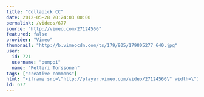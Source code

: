 ```yaml
---
title: "Collapick CC"
date: 2012-05-28 20:24:03 00:00
permalink: /videos/677
source: "http://vimeo.com/27124566"
featured: false
provider: "Vimeo"
thumbnail: "http://b.vimeocdn.com/ts/179/805/179805277_640.jpg"
user:
  id: 721
  username: "pumppi"
  name: "Petteri Torssonen"
tags: ["creative commons"]
html: "<iframe src=\"http://player.vimeo.com/video/27124566\" width=\"1280\" height=\"720\" frameborder=\"0\" webkitAllowFullScreen mozallowfullscreen allowFullScreen></iframe>"
id: 677
---
```



